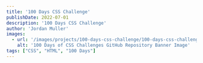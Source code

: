 ```yaml
---
title: '100 Days CSS Challenge'
publishDate: 2022-07-01
description: '100 Days CSS Challenge'
author: 'Jordan Muller'
images:
  - url: '/images/projects/100-days-css-challenge/100-days-css-challenge-repo.png'
    alt: '100 Days of CSS Challenges GitHub Repository Banner Image'
tags: ["CSS", "HTML", "100 Days"]
---
```


